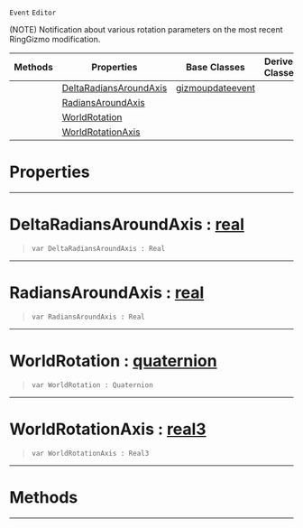  `Event` `Editor`



(NOTE) Notification about various rotation parameters on the most recent RingGizmo modification.

|Methods|Properties|Base Classes|Derived Classes|
|---|---|---|---|
| |[ DeltaRadiansAroundAxis](ringgizmoevent.md#deltaradiansaroundaxis-z)|[gizmoupdateevent](gizmoupdateevent.md)| |
| |[ RadiansAroundAxis](ringgizmoevent.md#radiansaroundaxis-zilch-e)| | |
| |[ WorldRotation](ringgizmoevent.md#worldrotation-zilch-engin)| | |
| |[ WorldRotationAxis](ringgizmoevent.md#worldrotationaxis-zilch-e)| | |


 #  Properties


---  
 #  DeltaRadiansAroundAxis : [real](../nada_base_types/real.md)

> 
> ```TS:Nada
> var DeltaRadiansAroundAxis : Real


---  
 #  RadiansAroundAxis : [real](../nada_base_types/real.md)

> 
> ```TS:Nada
> var RadiansAroundAxis : Real


---  
 #  WorldRotation : [quaternion](../nada_base_types/quaternion.md)

> 
> ```TS:Nada
> var WorldRotation : Quaternion


---  
 #  WorldRotationAxis : [real3](../nada_base_types/real3.md)

> 
> ```TS:Nada
> var WorldRotationAxis : Real3


---  
 #  Methods


---  
 

 